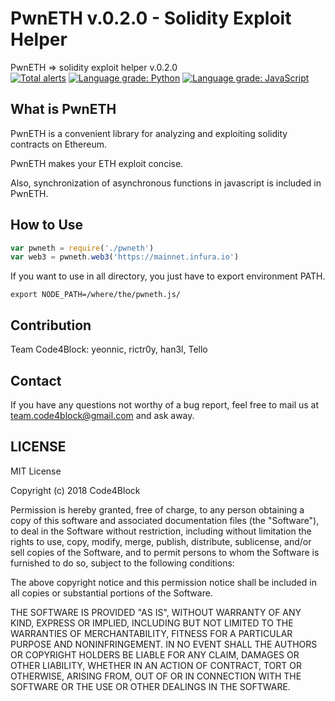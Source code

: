 # PwnETH v.0.2.0 - Solidity Exploit Helper
PwnETH => solidity exploit helper v.0.2.0    
[![Total alerts](https://img.shields.io/lgtm/alerts/g/TEAM-C4B/pwneth.svg?logo=lgtm&logoWidth=18)](https://lgtm.com/projects/g/TEAM-C4B/pwneth/alerts/)
[![Language grade: Python](https://img.shields.io/lgtm/grade/python/g/TEAM-C4B/pwneth.svg?logo=lgtm&logoWidth=18)](https://lgtm.com/projects/g/TEAM-C4B/pwneth/context:python)
[![Language grade: JavaScript](https://img.shields.io/lgtm/grade/javascript/g/TEAM-C4B/pwneth.svg?logo=lgtm&logoWidth=18)](https://lgtm.com/projects/g/TEAM-C4B/pwneth/context:javascript)
## What is PwnETH
PwnETH is a convenient library for analyzing and exploiting solidity contracts on Ethereum.

PwnETH makes your ETH exploit concise.

Also, synchronization of asynchronous functions in javascript is included in PwnETH.

## How to Use
```javascript
var pwneth = require('./pwneth')
var web3 = pwneth.web3('https://mainnet.infura.io')
```

If you want to use in all directory, you just have to export environment PATH.

```
export NODE_PATH=/where/the/pwneth.js/
```

## Contribution
Team Code4Block: yeonnic, rictr0y, han3l, Tello

## Contact
If you have any questions not worthy of a bug report, feel free to mail us at team.code4block@gmail.com and ask away.


## LICENSE
MIT License

Copyright (c) 2018 Code4Block

Permission is hereby granted, free of charge, to any person obtaining a copy
of this software and associated documentation files (the "Software"), to deal
in the Software without restriction, including without limitation the rights
to use, copy, modify, merge, publish, distribute, sublicense, and/or sell
copies of the Software, and to permit persons to whom the Software is
furnished to do so, subject to the following conditions:

The above copyright notice and this permission notice shall be included in all
copies or substantial portions of the Software.

THE SOFTWARE IS PROVIDED "AS IS", WITHOUT WARRANTY OF ANY KIND, EXPRESS OR
IMPLIED, INCLUDING BUT NOT LIMITED TO THE WARRANTIES OF MERCHANTABILITY,
FITNESS FOR A PARTICULAR PURPOSE AND NONINFRINGEMENT. IN NO EVENT SHALL THE
AUTHORS OR COPYRIGHT HOLDERS BE LIABLE FOR ANY CLAIM, DAMAGES OR OTHER
LIABILITY, WHETHER IN AN ACTION OF CONTRACT, TORT OR OTHERWISE, ARISING FROM,
OUT OF OR IN CONNECTION WITH THE SOFTWARE OR THE USE OR OTHER DEALINGS IN THE
SOFTWARE.
